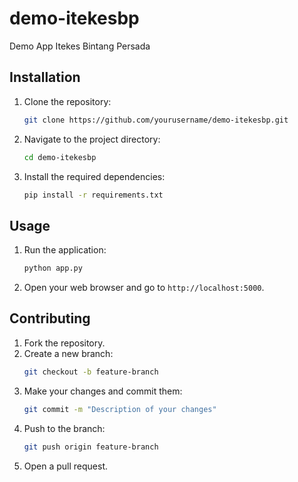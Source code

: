 # demo-itekesbp
Demo App Itekes Bintang Persada

## Installation
1. Clone the repository:
    ```bash
    git clone https://github.com/yourusername/demo-itekesbp.git
    ```
2. Navigate to the project directory:
    ```bash
    cd demo-itekesbp
    ```
3. Install the required dependencies:
    ```bash
    pip install -r requirements.txt
    ```

## Usage
1. Run the application:
    ```bash
    python app.py
    ```
2. Open your web browser and go to `http://localhost:5000`.

## Contributing
1. Fork the repository.
2. Create a new branch:
    ```bash
    git checkout -b feature-branch
    ```
3. Make your changes and commit them:
    ```bash
    git commit -m "Description of your changes"
    ```
4. Push to the branch:
    ```bash
    git push origin feature-branch
    ```
5. Open a pull request.
